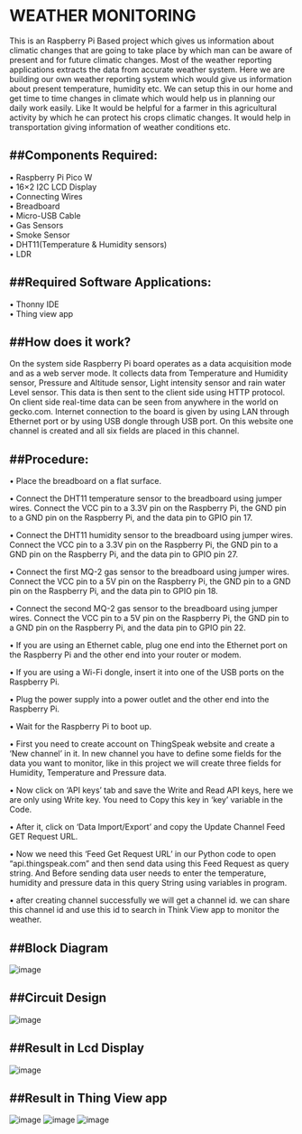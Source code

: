 # WEATHER MONITORING
This is an Raspberry Pi Based project which gives us information about climatic changes that are going to take
place by which man can be aware of present and for future climatic changes.  Most of the weather reporting applications extracts the data from accurate weather system. Here we are building our own weather reporting system which would give us information about present temperature, humidity etc. We can setup this in our home and get time 
to time changes in climate which would help us in planning our daily work easily. Like It would 
be helpful for a farmer in this agricultural activity by which he can protect his crops climatic 
changes. It would help in transportation giving information of weather conditions etc.

##Components Required:
---
• Raspberry Pi Pico W   
• 16×2 I2C LCD Display    
• Connecting Wires    
• Breadboard    
• Micro-USB Cable    
• Gas Sensors    
• Smoke Sensor   
• DHT11(Temperature & Humidity sensors)   
• LDR   

##Required Software Applications: 
---
• Thonny IDE    
• Thing view app  

##How does it work?
---
On the system side Raspberry Pi board operates as a data acquisition mode and as a web server 
mode. It collects data from Temperature and Humidity sensor, Pressure and Altitude sensor, Light 
intensity sensor and rain water Level sensor. This data is then sent to the client side using HTTP 
protocol. On client side real-time data can be seen from anywhere in the world on gecko.com. 
Internet connection to the board is given by using LAN through Ethernet port or by using USB 
dongle through USB port. On this website one channel is created and all six fields are placed in 
this channel.

##Procedure:
---
• Place the breadboard on a flat surface.   

• Connect the DHT11 temperature sensor to the breadboard using jumper wires. Connect the VCC 
  pin to a 3.3V pin on the Raspberry Pi, the GND pin to a GND pin on the Raspberry Pi, and the data 
  pin to GPIO pin 17.   
  
• Connect the DHT11 humidity sensor to the breadboard using jumper wires. Connect the VCC 
  pin to a 3.3V pin on the Raspberry Pi, the GND pin to a GND pin on the Raspberry Pi, and the data 
  pin to GPIO pin 27.   
  
• Connect the first MQ-2 gas sensor to the breadboard using jumper wires. Connect the VCC pin 
  to a 5V pin on the Raspberry Pi, the GND pin to a GND pin on the Raspberry Pi, and the data pin 
  to GPIO pin 18.   
  
• Connect the second MQ-2 gas sensor to the breadboard using jumper wires. Connect the VCC 
  pin to a 5V pin on the Raspberry Pi, the GND pin to a GND pin on the Raspberry Pi, and the data 
  pin to GPIO pin 22.   
  
• If you are using an Ethernet cable, plug one end into the Ethernet port on the Raspberry Pi and 
  the other end into your router or modem.   
  
• If you are using a Wi-Fi dongle, insert it into one of the USB ports on the Raspberry Pi.   

• Plug the power supply into a power outlet and the other end into the Raspberry Pi.    

• Wait for the Raspberry Pi to boot up.   

• First you need to create account on ThingSpeak website and create a ‘New channel’ in it. In
  new channel you have to define some fields for the data you want to monitor, like in this project 
  we will create three fields for Humidity, Temperature and Pressure data.   
  
• Now click on ‘API keys’ tab and save the Write and Read API keys, here we are only using 
  Write key. You need to Copy this key in ‘key’ variable in the Code.   
  
• After it, click on ‘Data Import/Export’ and copy the Update Channel Feed GET Request URL.    

• Now we need this ‘Feed Get Request URL’ in our Python code to open “api.thingspeak.com” 
  and then send data using this Feed Request as query string. And Before sending data user needs to 
  enter the temperature, humidity and pressure data in this query String using variables in program.   
  
• after creating channel successfully we will get a channel id. we can share this channel id and use 
  this id to search in Think View app to monitor the weather.   

##Block Diagram
---
![image](https://github.com/B27REVANTH/weather-monitoring/assets/112959086/900ef373-d412-49a3-a987-1c3af7b53109)

##Circuit Design
---
![image](https://github.com/B27REVANTH/weather-monitoring/assets/112959086/42a812d8-2441-4e92-b118-6df187c20091)

##Result in Lcd Display
---
![image](https://github.com/B27REVANTH/weather-monitoring/assets/112959086/60799c66-df9b-4632-a112-6e3134dcec0f)

##Result in Thing View app
---
![image](https://github.com/B27REVANTH/weather-monitoring/assets/112959086/bf103254-e7b5-44d8-b99f-6bfc4c817adc)
![image](https://github.com/B27REVANTH/weather-monitoring/assets/112959086/37abb5b4-8b6b-401f-abeb-b3b20d19f90e)
![image](https://github.com/B27REVANTH/weather-monitoring/assets/112959086/72218666-2c4c-4469-abe7-2cf407842335)






  


